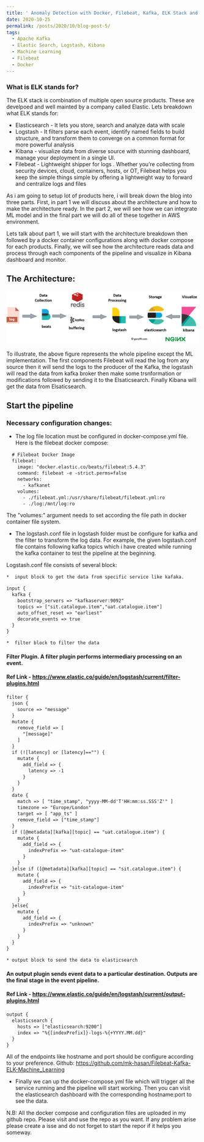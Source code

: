 ```yaml
---
title: ' Anomaly Detection with Docker, Filebeat, Kafka, ELK Stack and Machine Learning (Part -1)'
date: 2020-10-25
permalink: /posts/2020/10/blog-post-5/
tags:
  - Apache Kafka
  - Elastic Search, Logstash, Kibana
  - Machine Learning
  - Filebeat
  - Docker
---
```


### What is ELK stands for?

The ELK stack is combination of multiple open source products. These are develpoed and well mainted by a company called Elastic.
Lets breakdown what ELK stands for:

* Elasticsearch - It lets you store, search and analyze data with scale
* Logstash - It filters parse each event, identify named fields to build structure, and transform them to converge on a common format for more powerful analysis
* Kibana - visualize data from diverse source with stunning dashboard, manage your deployment in a single UI.
* Filebeat - Lightweight shipper for logs . Whether you’re collecting from security devices, cloud, containers, hosts, or OT, Filebeat helps you keep the simple things simple by offering a lightweight way to forward and centralize logs and files


As i am going to setup lot of products here, i will break down the blog into three parts. First, in part 1 we will discuss about the architecture and how to make the architecture ready. In the part 2, we will see how we can integrate ML model and in the final part we will do all of these together in AWS environment. 

Lets talk about part 1, we will start with the architecture breakdown then followed by a docker container configurations along with docker compose for each products. Finally, we will see how the architecture reads data and process through each components of the pipeline and visualize in Kibana dashboard and monitor. 



## The Architecture:

![Elk-kafka Architecture](/images/elk-archi.png "System Architecture")


To illustrate, the above figure represents the whole pipeline except the ML implementation. The first components Filebeat will read the log from any source then it will send the logs to the producer of the Kafka, the logstash will read the data from kafka broker then make some trsnformation or modifications followed by sending it to the Elsaticsearch. Finally Kibana will get the data from Elsaticsearch. 


## Start the pipeline

### Necessary configuration changes:

* The log file location must be configured in docker-compose.yml file. Here is the filebeat docker compose:

```
  # Filebeat Docker Image
  filebeat:
    image: "docker.elastic.co/beats/filebeat:5.4.3"
    command: filebeat -e -strict.perms=false
    networks:
      - kafkanet
    volumes:
      - ./filebeat.yml:/usr/share/filebeat/filebeat.yml:ro
      - ./log:/mnt/log:ro
```


The "volumes:" argument needs to set according the file path in docker container file system. 

* The logstash.conf file in logstash folder must be configure for kafka and the filter to transform the log data. For example, the given logstash.conf file contains following kafka topics which i have created while running the kafka container to test the pipeline at the beginning. 

Logstash.conf file consists of several block:

	*  input block to get the data from specific service like kafaka.

```
input {
  kafka {
    bootstrap_servers => "kafkaserver:9092"
    topics => ["sit.catalogue.item","uat.catalogue.item"]
    auto_offset_reset => "earliest"
    decorate_events => true
  }
}
```

	*  filter block to filter the data 

#### Filter Plugin. A filter plugin performs intermediary processing on an event.
#### Ref Link - https://www.elastic.co/guide/en/logstash/current/filter-plugins.html

```
filter {
  json {
    source => "message"
  }
  mutate {
    remove_field => [
      "[message]"
    ]
  }
  if (![latency] or [latency]=="") {
    mutate {
      add_field => {
        latency => -1
      }
    }
  }
  date {
    match => [ "time_stamp", "yyyy-MM-dd'T'HH:mm:ss.SSS'Z'" ]
    timezone => "Europe/London"
    target => [ "app_ts" ]
    remove_field => ["time_stamp"]
  }
  if ([@metadata][kafka][topic] == "uat.catalogue.item") {
    mutate {
      add_field => {
        indexPrefix => "uat-catalogue-item"
      }
    }
  }else if ([@metadata][kafka][topic] == "sit.catalogue.item") {
    mutate {
      add_field => {
        indexPrefix => "sit-catalogue-item"
      }
    }
  }else{
    mutate {
      add_field => {
        indexPrefix => "unknown"
      }
    }
  }
}
```

	* output block to send the data to elasticsearch

#### An output plugin sends event data to a particular destination. Outputs are the final stage in the event pipeline.
#### Ref Link - https://www.elastic.co/guide/en/logstash/current/output-plugins.html

```
output {
  elasticsearch {
    hosts => ["elasticsearch:9200"]
    index => "%{[indexPrefix]}-logs-%{+YYYY.MM.dd}"
  }
}
```

All of the endpoints like hostname and port should be configure according to your preference. 
Github: https://github.com/mk-hasan/Filebeat-Kafka-ELK-Machine_Learning

* Finally we can up the docker-compose.yml file which will trigger all the service running and the pipeline will start working. Then you can visit the elasticsearch dashboard with the corresponding hostname:port to see the data. 

N.B: All the docker compose and configuration files are uploaded in my github repo. Please visit and use the repo as you want. If any problem arise please create a isse and do not forget to start the repor if it helps you someway.

